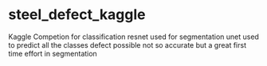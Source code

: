 # steel_defect_kaggle
Kaggle Competion
for classification 
resnet used
for segmentation unet used to predict all the classes defect possible
not so accurate but a great first time effort in segmentation
